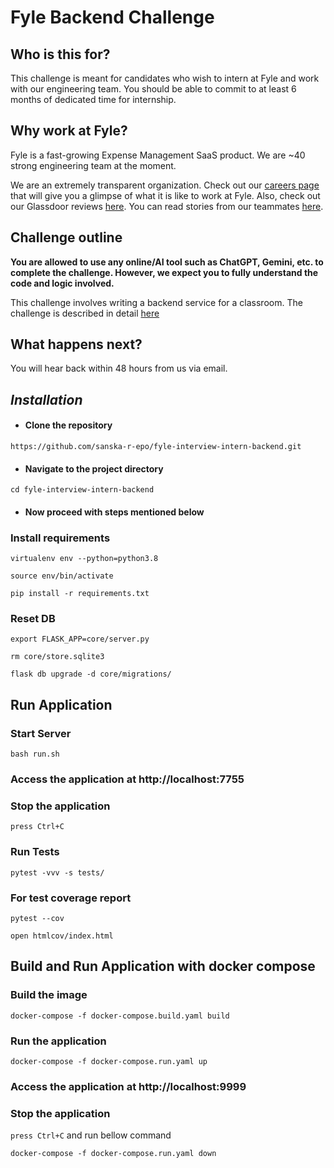 # Fyle Backend Challenge

## Who is this for?

This challenge is meant for candidates who wish to intern at Fyle and work with our engineering team. You should be able to commit to at least 6 months of dedicated time for internship.

## Why work at Fyle?

Fyle is a fast-growing Expense Management SaaS product. We are ~40 strong engineering team at the moment. 

We are an extremely transparent organization. Check out our [careers page](https://careers.fylehq.com) that will give you a glimpse of what it is like to work at Fyle. Also, check out our Glassdoor reviews [here](https://www.glassdoor.co.in/Reviews/Fyle-Reviews-E1723235.htm). You can read stories from our teammates [here](https://stories.fylehq.com).


## Challenge outline

**You are allowed to use any online/AI tool such as ChatGPT, Gemini, etc. to complete the challenge. However, we expect you to fully understand the code and logic involved.**

This challenge involves writing a backend service for a classroom. The challenge is described in detail [here](./Application.md)


## What happens next?

You will hear back within 48 hours from us via email. 


## **_Installation_**

* #### Clone the repository
```
https://github.com/sanska-r-epo/fyle-interview-intern-backend.git
```
* #### Navigate to the project directory
```
cd fyle-interview-intern-backend
```
* #### Now proceed with steps mentioned below

### Install requirements

```
virtualenv env --python=python3.8
```
```
source env/bin/activate
```
```
pip install -r requirements.txt
```
### Reset DB

```
export FLASK_APP=core/server.py
```
```
rm core/store.sqlite3
```
```
flask db upgrade -d core/migrations/
```

## **Run Application** 

### Start Server

```
bash run.sh
```
### Access the application at http://localhost:7755

### Stop the application
` press Ctrl+C `

### Run Tests

```
pytest -vvv -s tests/
```

### For test coverage report
```
pytest --cov
```
```
open htmlcov/index.html
```

## **Build and Run Application with docker compose**

### Build the image

```
docker-compose -f docker-compose.build.yaml build
```

### Run the application

```
docker-compose -f docker-compose.run.yaml up
```
### Access the application at http://localhost:9999

### Stop the application
` press Ctrl+C ` and run bellow command
```
docker-compose -f docker-compose.run.yaml down
```